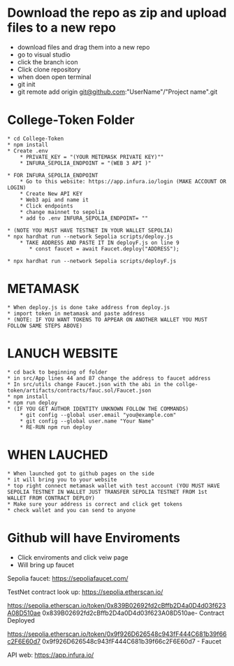 # Download the repo as zip and upload files to a new repo
  * download files and drag them into a new repo
  * go to visual studio 
  * click the branch icon
  * Click clone repository
  * when doen open terminal
  * git init
  * git remote add origin git@github.com:"UserName"/"Project name".git

# College-Token Folder
    * cd College-Token
    * npm install
    * Create .env
        * PRIVATE_KEY = "(YOUR METEMASK PRIVATE KEY)""
        * INFURA_SEPOLIA_ENDPOINT = "(WEB 3 API )"

    * FOR INFURA_SEPOLIA_ENDPOINT
        * Go to this website: https://app.infura.io/login (MAKE ACCOUNT OR LOGIN)
        * Create New API KEY
        * Web3 api and name it
        * Click endpoints
        * change mainnet to sepolia 
        * add to .env INFURA_SEPOLIA_ENDPOINT= ""

    * (NOTE YOU MUST HAVE TESTNET IN YOUR WALLET SEPOLIA)
    * npx hardhat run --network Sepolia scripts/deploy.js
        * TAKE ADDRESS AND PASTE IT IN deployF.js on line 9
           * const faucet = await Faucet.deploy("ADDRESS");

    * npx hardhat run --network Sepolia scripts/deployF.js

# METAMASK
    * When deploy.js is done take address from deploy.js
    * import token in metamask and paste address
    * (NOTE: IF YOU WANT TOKENS TO APPEAR ON ANOTHER WALLET YOU MUST FOLLOW SAME STEPS ABOVE)

# LANUCH WEBSITE
    * cd back to beginning of folder 
    * in src/App lines 44 and 87 change the address to faucet address
    * In src/utils change Faucet.json with the abi in the collge-token/artifacts/contracts/fauc.sol/Faucet.json
    * npm install
    * npm run deploy
    * (IF YOU GET AUTHOR IDENTITY UNKNOWN FOLLOW THE COMMANDS)
        * git config --global user.email "you@example.com"
        * git config --global user.name "Your Name"
        * RE-RUN npm run deploy

# WHEN LAUCHED
    * When launched got to github pages on the side 
    * it will bring you to your website
    * top right connect metamask wallet with test account (YOU MUST HAVE SEPOLIA TESTNET IN WALLET JUST TRANSFER SEPOLIA TESTNET FROM 1st WALLET FROM CONTRACT DEPLOY)
    * Make sure your address is correct and click get tokens
    * check wallet and you can send to anyone


# Github will have Enviroments
  * Click enviroments and click veiw page
  * Will bring up faucet
  
Sepolia faucet: https://sepoliafaucet.com/

TestNet contract look up: https://sepolia.etherscan.io/

https://sepolia.etherscan.io/token/0x839B02692fd2cBffb2D4a0D4d03f623A08D510ae 0x839B02692fd2cBffb2D4a0D4d03f623A08D510ae- Contract Deployed

https://sepolia.etherscan.io/token/0x9f926D626548c943fF444C681b39f66c2F6E60d7
0x9f926D626548c943fF444C681b39f66c2F6E60d7 - Faucet

API web: https://app.infura.io/

